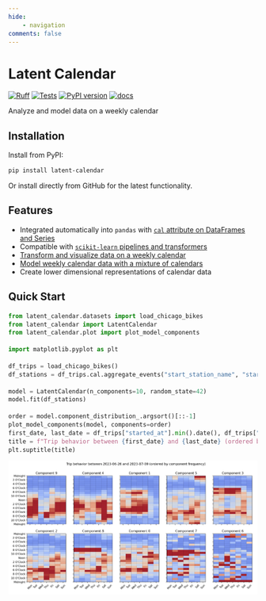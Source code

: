 ```yaml
---
hide: 
    - navigation
comments: false
---
```

# Latent Calendar

[![Ruff](https://img.shields.io/endpoint?url=https://raw.githubusercontent.com/astral-sh/ruff/main/assets/badge/v2.json)](https://github.com/astral-sh/ruff)
[![Tests](https://github.com/wd60622/latent-calendar/actions/workflows/tests.yml/badge.svg)](https://github.com/wd60622/latent-calendar/actions/workflows/tests.yml)
[![PyPI version](https://badge.fury.io/py/latent-calendar.svg)](https://badge.fury.io/py/latent-calendar)
[![docs](https://github.com/wd60622/latent-calendar/actions/workflows/docs.yml/badge.svg)](https://wd60622.github.io/latent-calendar/)

Analyze and model data on a weekly calendar

## Installation

Install from PyPI: 

```bash
pip install latent-calendar
```

Or install directly from GitHub for the latest functionality. 

## Features 

- Integrated automatically into `pandas` with [`cal` attribute on DataFrames and Series](./modules/extensions.md)
- Compatible with [`scikit-learn` pipelines and transformers](./examples/model/sklearn-compat.md)
- [Transform and visualize data on a weekly calendar](./examples/cal-attribute.md)
- [Model weekly calendar data with a mixture of calendars](methodology.md)
- Create lower dimensional representations of calendar data


## Quick Start

```python
from latent_calendar.datasets import load_chicago_bikes
from latent_calendar import LatentCalendar
from latent_calendar.plot import plot_model_components

import matplotlib.pyplot as plt

df_trips = load_chicago_bikes()
df_stations = df_trips.cal.aggregate_events("start_station_name", "started_at", minutes=60)

model = LatentCalendar(n_components=10, random_state=42)
model.fit(df_stations)

order = model.component_distribution_.argsort()[::-1]
plot_model_components(model, components=order)
first_date, last_date = df_trips["started_at"].min().date(), df_trips["started_at"].max().date()
title = f"Trip behavior between {first_date} and {last_date} (ordered by component frequency)"
plt.suptitle(title)
```

![Quick Start](./images/quick-start.png)
